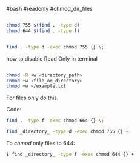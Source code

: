#bash #readonly #chmod_dir_files


~~~bash

chmod 755 $(find . -type d)
chmod 644 $(find . -type f)


find . -type d -exec chmod 755 {} \;
~~~

how to disable Read Only in terminal

~~~bash

chmod -R +w <directory_path>
chmod +w <file_or_directory>
chmod +w ~/example.txt


~~~

For files only do this.  

Code:
~~~bash
find . -type f -exec chmod 664 {} \;
~~~~

~~~bash 
find _directory_ -type d -exec chmod 755 {} +
~~~

To _chmod_ only files to 644:

~~~bash
$ find _directory_ -type f -exec chmod 644 {} +
~~~